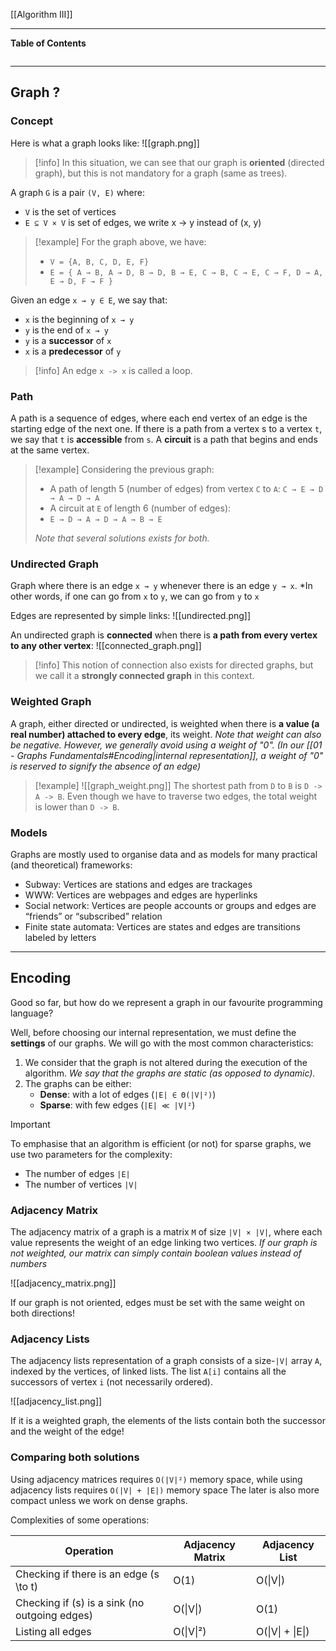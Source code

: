 [[Algorithm III]]
***
**Table of Contents**
```table-of-contents
```

****
## Graph ?

### Concept

Here is what a graph looks like:
![[graph.png]]
> [!info]
> In this situation, we can see that our graph is **oriented** (directed graph), but this is not mandatory for a graph (same as trees).

A graph `G` is a pair `(V, E)` where:
- `V` is the set of vertices
- `E ⊆ V × V` is set of edges, we write x → y instead of (x, y)
> [!example]
> For the graph above, we have:
> - `V = {A, B, C, D, E, F}`
> - `E = { A → B, A → D, B → D, B → E, C → B, C → E, C → F, D → A, E → D, F → F }`

Given an edge `x → y ∈ E`, we say that:
- `x` is the beginning of `x → y`
- `y` is the end of `x → y`
- `y` is a **successor** of `x`
- `x` is a **predecessor** of `y`
> [!info]
> An edge `x -> x` is called a loop.


### Path

A path is a sequence of edges, where each end vertex of an edge is the starting edge of the next one.
If there is a path from a vertex s to a vertex `t`, we say that `t` is **accessible** from `s`.
A **circuit** is a path that begins and ends at the same vertex.

> [!example]
> Considering the previous graph:
> - A path of length 5 (number of edges) from vertex `C` to `A`:
> `C → E → D → A → D → A`
> - A circuit at `E` of length 6 (number of edges):
> - `E → D → A → D → A → B → E`
> 
> *Note that several solutions exists for both.*


### Undirected Graph

Graph where there is an edge `x → y` whenever there is an edge `y → x`.
	*In other words, if one can go from `x` to `y`, we can go from `y` to `x`

Edges are represented by simple links:
![[undirected.png]]

An undirected graph is **connected** when there is **a path from every vertex to any other vertex**:
![[connected_graph.png]]

> [!info]
> This notion of connection also exists for directed graphs, but we call it a **strongly connected graph** in this context.


### Weighted Graph

A graph, either directed or undirected, is weighted when there is **a value (a real number) attached to every edge**, its weight.
	*Note that weight can also be negative. However, we generally avoid using a weight of "0". 
	(In our [[01 - Graphs Fundamentals#Encoding|internal representation]], a weight of "0" is reserved to signify the absence of an edge)*

> [!example]
> ![[graph_weight.png]]
> The shortest path from `D` to `B` is `D -> A -> B`. 
> Even though we have to traverse two edges, the total weight is lower than `D -> B`.


### Models

Graphs are mostly used to organise data and as models for many practical (and theoretical) frameworks:
- Subway: Vertices are stations and edges are trackages
- WWW: Vertices are webpages and edges are hyperlinks
- Social network: Vertices are people accounts or groups and edges are “friends” or “subscribed” relation
- Finite state automata: Vertices are states and edges are transitions labeled by letters


***
## Encoding

Good so far, but how do we represent a graph in our favourite programming language?

Well, before choosing our internal representation, we must define the **settings** of our graphs.
We will go with the most common characteristics:
1. We consider that the graph is not altered during the execution of the algorithm.
	*We say that the graphs are static (as opposed to dynamic).*
2. The graphs can be either:
	- **Dense**: with a lot of edges (`|E| ∈ Θ(|V|²)`)
	- **Sparse**: with few edges (`|E| ≪ |V|²`)

> [!important]
> To emphasise that an algorithm is efficient (or not) for sparse graphs, we use two parameters for the complexity:
> - The number of edges `|E|`
> - The number of vertices `|V|`


### Adjacency Matrix

The adjacency matrix of a graph is a matrix `M` of size `|V| × |V|`, where each value represents the weight of an edge linking two vertices.
	*If our graph is not weighted, our matrix can simply contain boolean values instead of numbers*

![[adjacency_matrix.png]]

If our graph is not oriented, edges must be set with the same weight on both directions!


### Adjacency Lists

The adjacency lists representation of a graph consists of a size-`|V|` array `A`, indexed by the vertices, of linked lists.
The list `A[i]` contains all the successors of vertex `i` (not necessarily ordered).

![[adjacency_list.png]]

If it is a weighted graph, the elements of the lists contain both the successor and the weight of the edge!


### Comparing both solutions

Using adjacency matrices requires `O(|V|²)` memory space, while using adjacency lists requires `O(|V| + |E|)` memory space
The later is also more compact unless we work on dense graphs.

Complexities of some operations:

| **Operation**                                   | **Adjacency Matrix** | **Adjacency List** |
| ----------------------------------------------- | -------------------- | ------------------ |
| Checking if there is an edge \(s \to t\)        | O(1)                 | O(\|V\|)           |
| Checking if \(s\) is a sink (no outgoing edges) | O(\|V\|)             | O(1)               |
| Listing all edges                               | O(\|V\|²)            | O(\|V\| + \|E\|)   |
